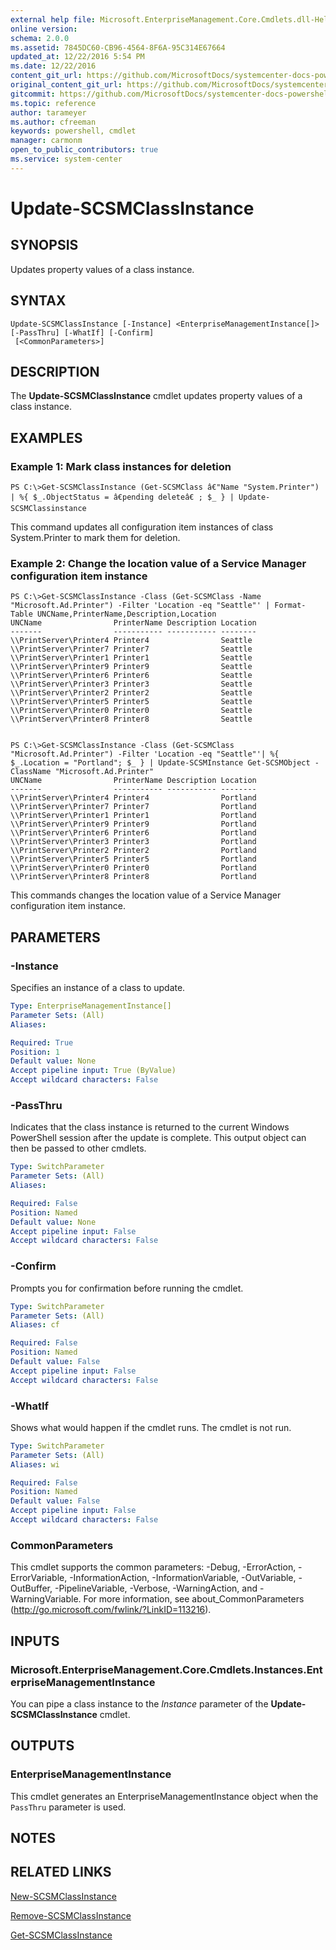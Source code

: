 ```yaml
---
external help file: Microsoft.EnterpriseManagement.Core.Cmdlets.dll-Help.xml
online version: 
schema: 2.0.0
ms.assetid: 7845DC60-CB96-4564-8F6A-95C314E67664
updated_at: 12/22/2016 5:54 PM
ms.date: 12/22/2016
content_git_url: https://github.com/MicrosoftDocs/systemcenter-docs-powershell/blob/master/systemcenter-cmdlets/SystemCenter2016/ServiceManagerCore/vlatest/Update-SCSMClassInstance.md
original_content_git_url: https://github.com/MicrosoftDocs/systemcenter-docs-powershell/blob/master/systemcenter-cmdlets/SystemCenter2016/ServiceManagerCore/vlatest/Update-SCSMClassInstance.md
gitcommit: https://github.com/MicrosoftDocs/systemcenter-docs-powershell/blob/17c3a51bd892aad46c731d9f381f0704b4815004/systemcenter-cmdlets/SystemCenter2016/ServiceManagerCore/vlatest/Update-SCSMClassInstance.md
ms.topic: reference
author: tarameyer
ms.author: cfreeman
keywords: powershell, cmdlet
manager: carmonm
open_to_public_contributors: true
ms.service: system-center
---
```


# Update-SCSMClassInstance

## SYNOPSIS
Updates property values of a class instance.

## SYNTAX

```
Update-SCSMClassInstance [-Instance] <EnterpriseManagementInstance[]> [-PassThru] [-WhatIf] [-Confirm]
 [<CommonParameters>]
```

## DESCRIPTION
The **Update-SCSMClassInstance** cmdlet updates property values of a class instance.

## EXAMPLES

### Example 1: Mark class instances for deletion
```
PS C:\>Get-SCSMClassInstance (Get-SCSMClass â€"Name "System.Printer") | %{ $_.ObjectStatus = â€pending deleteâ€ ; $_ } | Update-SCSMClassinstance
```

This command updates all configuration item instances of class System.Printer to mark them for deletion.

### Example 2: Change the location value of a Service Manager configuration item instance
```
PS C:\>Get-SCSMClassInstance -Class (Get-SCSMClass -Name "Microsoft.Ad.Printer") -Filter 'Location -eq "Seattle"' | Format-Table UNCName,PrinterName,Description,Location
UNCName                PrinterName Description Location
-------                ----------- ----------- --------
\\PrintServer\Printer4 Printer4                Seattle
\\PrintServer\Printer7 Printer7                Seattle
\\PrintServer\Printer1 Printer1                Seattle
\\PrintServer\Printer9 Printer9                Seattle
\\PrintServer\Printer6 Printer6                Seattle
\\PrintServer\Printer3 Printer3                Seattle
\\PrintServer\Printer2 Printer2                Seattle
\\PrintServer\Printer5 Printer5                Seattle
\\PrintServer\Printer0 Printer0                Seattle
\\PrintServer\Printer8 Printer8                Seattle


PS C:\>Get-SCSMClassInstance -Class (Get-SCSMClass "Microsoft.Ad.Printer") -Filter 'Location -eq "Seattle"'| %{ $_.Location = "Portland"; $_ } | Update-SCSMInstance Get-SCSMObject -ClassName "Microsoft.Ad.Printer"
UNCName                PrinterName Description Location
-------                ----------- ----------- --------
\\PrintServer\Printer4 Printer4                Portland
\\PrintServer\Printer7 Printer7                Portland
\\PrintServer\Printer1 Printer1                Portland
\\PrintServer\Printer9 Printer9                Portland
\\PrintServer\Printer6 Printer6                Portland
\\PrintServer\Printer3 Printer3                Portland
\\PrintServer\Printer2 Printer2                Portland
\\PrintServer\Printer5 Printer5                Portland
\\PrintServer\Printer0 Printer0                Portland
\\PrintServer\Printer8 Printer8                Portland
```

This commands changes the location value of a Service Manager configuration item instance.

## PARAMETERS

### -Instance
Specifies an instance of a class to update.

```yaml
Type: EnterpriseManagementInstance[]
Parameter Sets: (All)
Aliases: 

Required: True
Position: 1
Default value: None
Accept pipeline input: True (ByValue)
Accept wildcard characters: False
```

### -PassThru
Indicates that the class instance is returned to the current Windows PowerShell session after the update is complete.
This output object can then be passed to other cmdlets.

```yaml
Type: SwitchParameter
Parameter Sets: (All)
Aliases: 

Required: False
Position: Named
Default value: None
Accept pipeline input: False
Accept wildcard characters: False
```

### -Confirm
Prompts you for confirmation before running the cmdlet.

```yaml
Type: SwitchParameter
Parameter Sets: (All)
Aliases: cf

Required: False
Position: Named
Default value: False
Accept pipeline input: False
Accept wildcard characters: False
```

### -WhatIf
Shows what would happen if the cmdlet runs.
The cmdlet is not run.

```yaml
Type: SwitchParameter
Parameter Sets: (All)
Aliases: wi

Required: False
Position: Named
Default value: False
Accept pipeline input: False
Accept wildcard characters: False
```

### CommonParameters
This cmdlet supports the common parameters: -Debug, -ErrorAction, -ErrorVariable, -InformationAction, -InformationVariable, -OutVariable, -OutBuffer, -PipelineVariable, -Verbose, -WarningAction, and -WarningVariable. For more information, see about_CommonParameters (http://go.microsoft.com/fwlink/?LinkID=113216).

## INPUTS

### Microsoft.EnterpriseManagement.Core.Cmdlets.Instances.EnterpriseManagementInstance
You can pipe a class instance to the *Instance* parameter of the **Update-SCSMClassInstance** cmdlet.

## OUTPUTS

### EnterpriseManagementInstance
This cmdlet generates an EnterpriseManagementInstance object when the `PassThru` parameter is used.

## NOTES

## RELATED LINKS

[New-SCSMClassInstance](xref:SystemCenter2016/ServiceManagerCore/vlatest/New-SCSMClassInstance.md)

[Remove-SCSMClassInstance](xref:SystemCenter2016/ServiceManagerCore/vlatest/Remove-SCSMClassInstance.md)

[Get-SCSMClassInstance](xref:SystemCenter2016/ServiceManagerCore/vlatest/Get-SCSMClassInstance.md)


